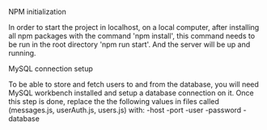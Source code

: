 NPM initialization

In order to start the project in localhost, on a local computer, after installing all npm packages with the command 'npm install', this command needs to be run in the root directory 'npm run start'. And the server will be up and running.


MySQL connection setup

To be able to store and fetch users to and from the database, you will need MySQL workbench installed and setup a database connection on it. Once this step is done, replace the the following values in files called (messages.js, userAuth.js, users.js) with:
  -host
  -port
  -user
  -password
  -database
